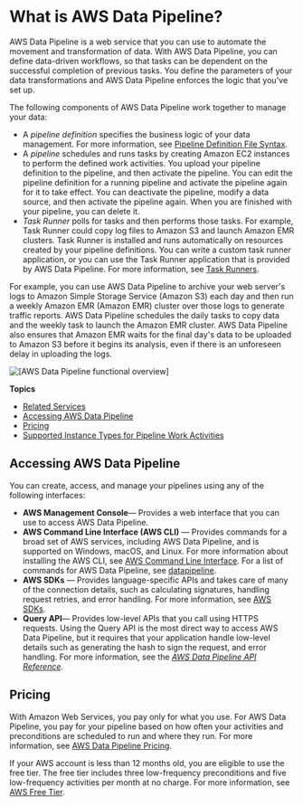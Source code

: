 # What is AWS Data Pipeline?<a name="what-is-datapipeline"></a>

 AWS Data Pipeline is a web service that you can use to automate the movement and transformation of data\. With AWS Data Pipeline, you can define data\-driven workflows, so that tasks can be dependent on the successful completion of previous tasks\. You define the parameters of your data transformations and AWS Data Pipeline enforces the logic that you've set up\. 

The following components of AWS Data Pipeline work together to manage your data:
+ A *pipeline definition* specifies the business logic of your data management\. For more information, see [Pipeline Definition File Syntax](dp-writing-pipeline-definition.md)\. 
+ A *pipeline* schedules and runs tasks by creating Amazon EC2 instances to perform the defined work activities\. You upload your pipeline definition to the pipeline, and then activate the pipeline\. You can edit the pipeline definition for a running pipeline and activate the pipeline again for it to take effect\. You can deactivate the pipeline, modify a data source, and then activate the pipeline again\. When you are finished with your pipeline, you can delete it\.
+  *Task Runner* polls for tasks and then performs those tasks\. For example, Task Runner could copy log files to Amazon S3 and launch Amazon EMR clusters\. Task Runner is installed and runs automatically on resources created by your pipeline definitions\. You can write a custom task runner application, or you can use the Task Runner application that is provided by AWS Data Pipeline\. For more information, see [Task Runners](dp-how-remote-taskrunner-client.md)\.

 For example, you can use AWS Data Pipeline to archive your web server's logs to Amazon Simple Storage Service \(Amazon S3\) each day and then run a weekly Amazon EMR \(Amazon EMR\) cluster over those logs to generate traffic reports\. AWS Data Pipeline schedules the daily tasks to copy data and the weekly task to launch the Amazon EMR cluster\. AWS Data Pipeline also ensures that Amazon EMR waits for the final day's data to be uploaded to Amazon S3 before it begins its analysis, even if there is an unforeseen delay in uploading the logs\.

![\[AWS Data Pipeline functional overview\]](http://docs.aws.amazon.com/datapipeline/latest/DeveloperGuide/images/dp-how-dp-works-v2.png)

**Topics**
+ [Related Services](datapipeline-related-services.md)
+ [Accessing AWS Data Pipeline](#accessing-datapipeline)
+ [Pricing](#datapipeline-pricing)
+ [Supported Instance Types for Pipeline Work Activities](dp-supported-instance-types.md)

## Accessing AWS Data Pipeline<a name="accessing-datapipeline"></a>

You can create, access, and manage your pipelines using any of the following interfaces:
+ **AWS Management Console**— Provides a web interface that you can use to access AWS Data Pipeline\.
+ **AWS Command Line Interface \(AWS CLI\)** — Provides commands for a broad set of AWS services, including AWS Data Pipeline, and is supported on Windows, macOS, and Linux\. For more information about installing the AWS CLI, see [AWS Command Line Interface](https://aws.amazon.com/cli/)\. For a list of commands for AWS Data Pipeline, see [datapipeline](https://docs.aws.amazon.com/cli/latest/reference/datapipeline/index.html)\.
+ **AWS SDKs** — Provides language\-specific APIs and takes care of many of the connection details, such as calculating signatures, handling request retries, and error handling\. For more information, see [AWS SDKs](http://aws.amazon.com/tools/#SDKs)\.
+ **Query API**— Provides low\-level APIs that you call using HTTPS requests\. Using the Query API is the most direct way to access AWS Data Pipeline, but it requires that your application handle low\-level details such as generating the hash to sign the request, and error handling\. For more information, see the *[AWS Data Pipeline API Reference](https://docs.aws.amazon.com/datapipeline/latest/APIReference/)*\.

## Pricing<a name="datapipeline-pricing"></a>

With Amazon Web Services, you pay only for what you use\. For AWS Data Pipeline, you pay for your pipeline based on how often your activities and preconditions are scheduled to run and where they run\. For more information, see [AWS Data Pipeline Pricing](https://aws.amazon.com/datapipeline/pricing/)\.

If your AWS account is less than 12 months old, you are eligible to use the free tier\. The free tier includes three low\-frequency preconditions and five low\-frequency activities per month at no charge\. For more information, see [AWS Free Tier](https://aws.amazon.com/free/)\.